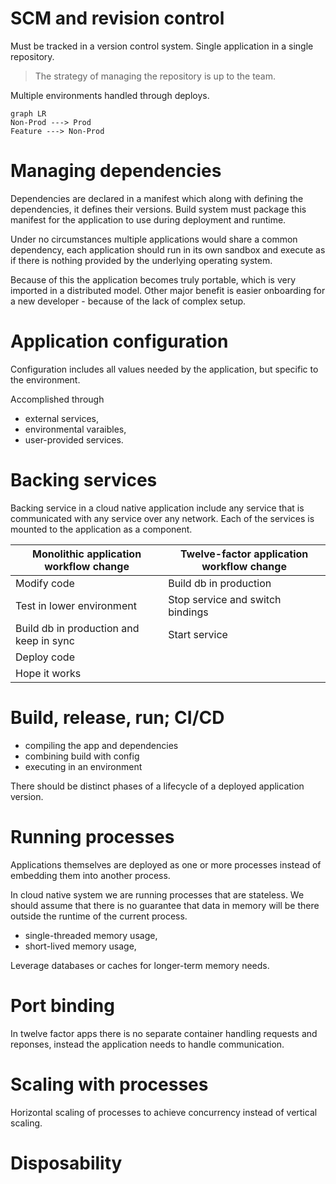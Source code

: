 # SCM and revision control
Must be tracked in a version control system.
Single application in a single repository.
> The strategy of managing the repository is up to the team.

Multiple environments handled through deploys.
```mermaid
graph LR
Non-Prod ---> Prod
Feature ---> Non-Prod
```
# Managing dependencies
Dependencies are declared in a manifest which along with defining the dependencies, it defines their versions. Build system must package this manifest for the application to use during deployment and runtime.

Under no circumstances multiple applications would share a common dependency, each application should run in its own sandbox and execute as if there is nothing provided by the underlying operating system.

Because of this the application becomes truly portable, which is very imported in a distributed model. Other major benefit is easier onboarding for a new developer - because of the lack of complex setup.
# Application configuration
Configuration includes all values needed by the application, but specific to the environment.

Accomplished through
* external services,
* environmental varaibles,
* user-provided services.
# Backing services
Backing service in a cloud native application include any service that is communicated with any service over any network. Each of the services is mounted to the application as a component.

| Monolithic application workflow change | Twelve-factor application workflow change  |
|--|--|
| Modify code | Build db in production |
| Test in lower environment | Stop service and switch bindings |
| Build db in production and keep in sync | Start service |
| Deploy code |  |
| Hope it works |  |
# Build, release, run; CI/CD
-   compiling the app and dependencies
-   combining build with config
-   executing in an environment

There should be distinct phases of a lifecycle of a deployed application version.
# Running processes
Applications themselves are deployed as one or more processes instead of embedding them into another process.

In cloud native system we are running processes that are stateless.  We should assume that there is no guarantee that data in memory will be there outside the runtime of the current process.
* single-threaded memory usage,
* short-lived memory usage,

Leverage databases or caches for longer-term memory needs.
# Port binding
In twelve factor apps there is no separate container handling requests and reponses, instead the application needs to handle communication.
# Scaling with processes
Horizontal scaling of processes to achieve concurrency instead of vertical scaling.
# Disposability

<!--stackedit_data:
eyJoaXN0b3J5IjpbMTY1MDY4OTgyN119
-->